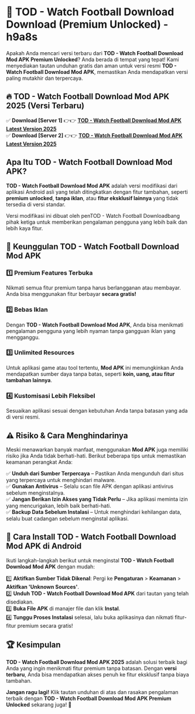 # 🎯 TOD - Watch Football Download  Download (Premium Unlocked) -  h9a8s

Apakah Anda mencari versi terbaru dari **TOD - Watch Football Download Mod APK Premium Unlocked**? Anda berada di tempat yang tepat! Kami menyediakan tautan unduhan gratis dan aman untuk versi resmi **TOD - Watch Football Download Mod APK**, memastikan Anda mendapatkan versi paling mutakhir dan terpercaya.

## 🔥 TOD - Watch Football Download Mod APK 2025 (Versi Terbaru)

✅ **Download [Server 1]** 👉👉 [**TOD - Watch Football Download Mod APK Latest Version 2025**](https://momento.my/?title=TOD_-_Watch_Football_Download)  
✅ **Download [Server 2]** 👉👉 [**TOD - Watch Football Download Mod APK Latest Version 2025**](https://momento.my/?title=TOD_-_Watch_Football_Download)  

## Apa Itu TOD - Watch Football Download Mod APK?

**TOD - Watch Football Download Mod APK** adalah versi modifikasi dari aplikasi Android asli yang telah ditingkatkan dengan fitur tambahan, seperti **premium unlocked**, **tanpa iklan**, atau **fitur eksklusif lainnya** yang tidak tersedia di versi standar.

Versi modifikasi ini dibuat oleh penTOD - Watch Football Downloadbang pihak ketiga untuk memberikan pengalaman pengguna yang lebih baik dan lebih kaya fitur.

## 🎯 Keunggulan TOD - Watch Football Download Mod APK

### 1️⃣ Premium Features Terbuka
Nikmati semua fitur premium tanpa harus berlangganan atau membayar. Anda bisa menggunakan fitur berbayar **secara gratis!**

### 2️⃣ Bebas Iklan
Dengan **TOD - Watch Football Download Mod APK**, Anda bisa menikmati pengalaman pengguna yang lebih nyaman tanpa gangguan iklan yang mengganggu.

### 3️⃣ Unlimited Resources
Untuk aplikasi game atau tool tertentu, **Mod APK** ini memungkinkan Anda mendapatkan sumber daya tanpa batas, seperti **koin, uang, atau fitur tambahan lainnya**.

### 4️⃣ Kustomisasi Lebih Fleksibel
Sesuaikan aplikasi sesuai dengan kebutuhan Anda tanpa batasan yang ada di versi resmi.

## ⚠️ Risiko & Cara Menghindarinya

Meski menawarkan banyak manfaat, menggunakan **Mod APK** juga memiliki risiko jika Anda tidak berhati-hati. Berikut beberapa tips untuk memastikan keamanan perangkat Anda:

✅ **Unduh dari Sumber Terpercaya** – Pastikan Anda mengunduh dari situs yang terpercaya untuk menghindari malware.  
✅ **Gunakan Antivirus** – Selalu scan file APK dengan aplikasi antivirus sebelum menginstalnya.  
✅ **Jangan Berikan Izin Akses yang Tidak Perlu** – Jika aplikasi meminta izin yang mencurigakan, lebih baik berhati-hati.  
✅ **Backup Data Sebelum Instalasi** – Untuk menghindari kehilangan data, selalu buat cadangan sebelum menginstal aplikasi.

## 📌 Cara Install TOD - Watch Football Download Mod APK di Android

Ikuti langkah-langkah berikut untuk menginstal **TOD - Watch Football Download Mod APK** dengan mudah:

1️⃣ **Aktifkan Sumber Tidak Dikenal**: Pergi ke **Pengaturan** > **Keamanan** > **Aktifkan 'Unknown Sources'**.  
2️⃣ **Unduh TOD - Watch Football Download Mod APK** dari tautan yang telah disediakan.  
3️⃣ **Buka File APK** di manajer file dan klik **Instal**.  
4️⃣ **Tunggu Proses Instalasi** selesai, lalu buka aplikasinya dan nikmati fitur-fitur premium secara gratis!

## 🏆 Kesimpulan

**TOD - Watch Football Download Mod APK 2025** adalah solusi terbaik bagi Anda yang ingin menikmati fitur premium tanpa batasan. Dengan **versi terbaru**, Anda bisa mendapatkan akses penuh ke fitur eksklusif tanpa biaya tambahan.

**Jangan ragu lagi!** Klik tautan unduhan di atas dan rasakan pengalaman terbaik dengan **TOD - Watch Football Download Mod APK Premium Unlocked** sekarang juga! 🚀
